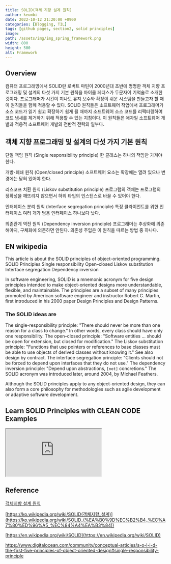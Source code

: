 ```yaml
---
title: SOLID(객체 지향 설계 원칙)
author: keumbi
date: 2022-10-12 21:20:00 +0900
categories: [Blogging, TIL]
tags: [github pages, section2, solid principles]
image:
path: /assets/img/img_spring_framework.png
width: 800
height: 500
alt: Framework
---
```



## Overview
컴퓨터 프로그래밍에서 SOLID란 로버트 마틴이 2000년대 초반에 명명한 객체 지향 프로그래밍 및 설계의 다섯 가지 기본 원칙을 마이클 페더스가 두문자어 기억술로 소개한 것이다.
프로그래머가 시간이 지나도 유지 보수와 확장이 쉬운 시스템을 만들고자 할 때 이 원칙들을 함께 적용할 수 있다.
SOLID 원칙들은 소프트웨어 작업에서 프로그래머가 소스 코드가 읽기 쉽고 확장하기 쉽게 될 때까지 소프트웨어 소스 코드를 리팩터링하여 코드 냄새를 제거하기 위해 적용할 수 있는 지침이다.
이 원칙들은 애자일 소프트웨어 개발과 적응적 소프트웨어 개발의 전반적 전략의 일부다.

## 객체 지향 프로그래밍 및 설계의 다섯 가지 기본 원칙

단일 책임 원칙 (Single responsibility principle)
한 클래스는 하나의 책임만 가져야 한다.

개방-폐쇄 원칙 (Open/closed principle)
소프트웨어 요소는 확장에는 열려 있으나 변경에는 닫혀 있어야 한다.

리스코프 치환 원칙 (Liskov substitution principle)
프로그램의 객체는 프로그램의 정확성을 깨뜨리지 않으면서 하위 타입의 인스턴스로 바꿀 수 있어야 한다.

인터페이스 분리 원칙 (Interface segregation principle)
특정 클라이언트를 위한 인터페이스 여러 개가 범용 인터페이스 하나보다 낫다.

의존관계 역전 원칙 (Dependency inversion principle)
프로그래머는 추상화에 의존해야지, 구체화에 의존하면 안된다. 의존성 주입은 이 원칙을 따르는 방법 중 하나다.



## EN wikipedia

This article is about the SOLID principles of object-oriented programming.
SOLID
Principles
Single responsibility
Open–closed
Liskov substitution
Interface segregation
Dependency inversion

In software engineering, SOLID is a mnemonic acronym for five design principles intended to make object-oriented designs more understandable, flexible, and maintainable. The principles are a subset of many principles promoted by American software engineer and instructor Robert C. Martin, first introduced in his 2000 paper Design Principles and Design Patterns.

### The SOLID ideas are

The single-responsibility principle: "There should never be more than one reason for a class to change." In other words, every class should have only one responsibility.
The open–closed principle: "Software entities ... should be open for extension, but closed for modification."
The Liskov substitution principle: "Functions that use pointers or references to base classes must be able to use objects of derived classes without knowing it." See also design by contract.
The interface segregation principle: "Clients should not be forced to depend upon interfaces that they do not use."
The dependency inversion principle: "Depend upon abstractions, `[not]` concretions."
The SOLID acronym was introduced later, around 2004, by Michael Feathers.

Although the SOLID principles apply to any object-oriented design, they can also form a core philosophy for methodologies such as agile development or adaptive software development.

## Learn SOLID Principles with CLEAN CODE Examples

<div class="iframe-container"><iframe src="https://www.youtube.com/embed/_jDNAf3CzeY" title="YouTube video player" allowfullscreen></iframe></div>

## Reference
[객체지향 설계 원칙](https://itvillage.tistory.com/entry/%EA%B0%9D%EC%B2%B4%EC%A7%80%ED%96%A5-%EC%84%A4%EA%B3%84-%EC%9B%90%EC%B9%99-SOLID-%EC%9B%90%EC%B9%99)

[https://ko.wikipedia.org/wiki/SOLID(객체지향_설계)](https://ko.wikipedia.org/wiki/SOLID_(%EA%B0%9D%EC%B2%B4_%EC%A7%80%ED%96%A5_%EC%84%A4%EA%B3%84))

[https://en.wikipedia.org/wiki/SOLID](https://en.wikipedia.org/wiki/SOLID)

<https://www.digitalocean.com/community/conceptual-articles/s-o-l-i-d-the-first-five-principles-of-object-oriented-design#single-responsibility-principle>

